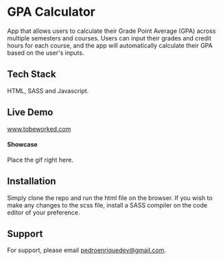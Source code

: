 # GPA Calculator

App that allows users to calculate their Grade Point Average (GPA) across multiple semesters and courses. Users can input their grades and credit hours for each course, and the app will automatically calculate their GPA based on the user's inputs.

## Tech Stack

HTML, SASS and Javascript.

## Live Demo

www.tobeworked.com

#### Showcase

Place the gif right here.

## Installation

Simply clone the repo and run the html file on the browser. If you wish to make any changes to the scss file, install a SASS compiler on the code editor of your preference.

## Support

For support, please email pedroenriquedev@gmail.com.
